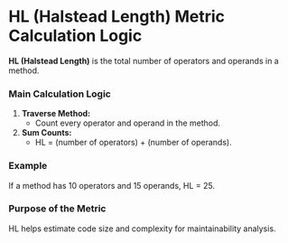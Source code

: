 # HL (Halstead Length) Metric Calculation Logic

**HL (Halstead Length)** is the total number of operators and operands in a method.

### Main Calculation Logic

1. **Traverse Method:**
   - Count every operator and operand in the method.
2. **Sum Counts:**
   - HL = (number of operators) + (number of operands).

### Example
If a method has 10 operators and 15 operands, HL = 25.

### Purpose of the Metric
HL helps estimate code size and complexity for maintainability analysis.
